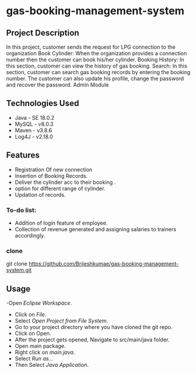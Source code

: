 # gas-booking-management-system

## Project Description
 In this project, customer sends the request for LPG connection to the organization Book Cylinder: When the organization provides a connection number then the customer can book his/her cylinder. Booking History: In this section, customer can view the history of gas booking. Search: In this section, customer can search gas booking records by entering the booking number. The customer can also update his profile, change the password and recover the password. Admin Module

## Technologies Used
- Java - SE 18.0.2
- MySQL - v8.0.3
- Maven - v3.8.6
- Log4J - v2.18.0
## Features

- Registration Of new connection
- Insertion of Booking Records.
- Deliver the cylinder acc to their booking .
- option for different range of cylinder.
- Updation of records.

### To-do list:

- Addition of login feature of employee.
- Collection of revenue generated and assigning salaries to trainers accordingly.

### clone
git clone https://github.com/Brijeshkumae/gas-booking-management-system.git

## Usage
-Open *Eclipse Workspace*.
- Click on *File*.
- Select *Open Project from File System*.
- Go to your project directory where you have cloned the git repo.
- Click on Open.
- After the project gets opened, Navigate to src/main/java folder.
- Open main package.
- Right click on *main.java*.
- Select *Run as..*.
- Then Select *Java Application*.
